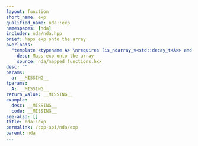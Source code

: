 ```yaml
---
layout: function
short_name: exp
qualified_name: nda::exp
namespaces: [nda]
includer: nda/nda.hpp
brief: Maps exp onto the array
overloads:
  "template <typename A> \nrequires (is_ndarray_v<std::decay_t<A>> and (get_algebra<std::decay_t<A>> != 'M')) \n\nauto exp(A && a)":
    desc: Maps exp onto the array
    source: nda/mapped_functions.hxx
desc: ""
params:
  a: __MISSING__
tparams:
  A: __MISSING__
return_value: __MISSING__
example:
  desc: __MISSING__
  code: __MISSING__
see-also: []
title: nda::exp
permalink: /cpp-api/nda/exp
parent: nda
...
```


